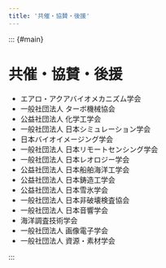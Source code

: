 ```yaml
---
title: '共催・協賛・後援'
---
```


::: {#main}

# 共催・協賛・後援

- エアロ・アクアバイオメカニズム学会
- 一般社団法人 ターボ機械協会
- 公益社団法人 化学工学会
- 一般社団法人 日本シミュレーション学会
- 日本バイオイメージング学会
- 一般社団法人 日本リモートセンシング学会
- 一般社団法人 日本レオロジー学会
- 公益社団法人 日本船舶海洋工学会
- 公益社団法人 日本鋳造工学会
- 公益社団法人 日本雪氷学会
- 一般社団法人 日本非破壊検査協会
- 一般社団法人 日本音響学会
- 海洋調査技術学会
- 一般社団法人 画像電子学会
- 一般社団法人 資源・素材学会

:::
